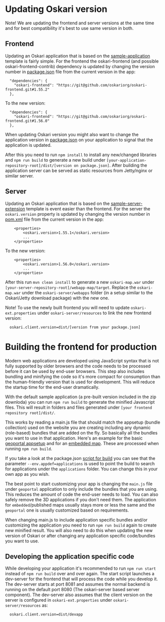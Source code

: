 # Updating Oskari version

Note! We are updating the frontend and server versions at the same time and for best compatibility it's best to use same version in both.

## Frontend

Updating an Oskari application that is based on the [sample-application](https://github.com/oskariorg/sample-application) template is fairly simple. For the frontend the oskari-frontend (and possible oskari-frontend-contrib) dependency is updated by changing the version number in [package.json](https://github.com/oskariorg/sample-application/blob/1.2.1/package.json#L9) file from the current version in the app:
```
  "dependencies": {
    "oskari-frontend": "https://git@github.com/oskariorg/oskari-frontend.git#1.55.2"
  },
```

To the new version:

```
  "dependencies": {
    "oskari-frontend": "https://git@github.com/oskariorg/oskari-frontend.git#1.56.0"
  },

```

When updating Oskari version you might also want to change the application version in [package.json](https://github.com/oskariorg/sample-application/blob/1.2.1/package.json#L3) on your application to signal that the application is updated.

After this you need to run `npm install` to install any new/changed libraries and `npm run build` to generate a new build under `[your-application-repository-root]/dist/[version on package.json]`. After building the application server can be served as static resources from Jetty/nginx or similar server.

## Server

Updating an Oskari application that is based on the [sample-server-extension](https://github.com/oskariorg/sample-server-extension) template is event easier than the frontend. For the server the `oskari.version` property is updated by changing the version number in [pom.xml](https://github.com/oskariorg/sample-server-extension/blob/1.2.1/pom.xml#L13) file from the current version in the app:

```
    <properties>
        <oskari.version>1.55.1</oskari.version>
        ...
    </properties>
```

To the new version:

```
    <properties>
        <oskari.version>1.56.0</oskari.version>
        ...
    </properties>
```
After this run `mvn clean install` to generate a new `oskari-map.war` under `[your-server-repository-root]/webapp-map/target`. Replace the `oskari-map.war` under the `oskari-server/webapps` folder (in a setup similar to the Oskari/Jetty download package) with the new one.

Note! To use the newly built frontend you will need to update `oskari-ext.properties` under `oskari-server/resources` to link the new frontend version:

      oskari.client.version=dist/[version from your package.json]

# Building the frontend for production

Modern web applications are developed using JavaScript syntax that is not fully supported by older browsers and the code needs to be processed before it can be used by end-user browsers. This step also includes bundling and minifying the code so it's more compact for consumption than the human-friendly version that is used for development. This will reduce the startup time for the end-user dramatically.

With the default sample application (a pre-built version included in the zip downloda) you can run `npm run build` to generate the minified Javascript files. This will result in folders and files generated under `[your frontend repository root]/dist/`.

This works by reading a main.js file that should match the appsetup (bundle collection) used on the website you are creating including any dynamic (role-based) bundles that are added on the fly. So basically all the bundles you want to use in that application. Here's an example for the basic [geoportal appsetup](https://github.com/oskariorg/sample-application/blob/1.3.0/applications/geoportal/main.js) and for an [embedded map](https://github.com/oskariorg/sample-application/blob/1.3.0/applications/embedded/main.js). These are processed when running `npm run build`.

 If you take a look at the package.json [script for build](https://github.com/oskariorg/sample-application/blob/1.3.0/package.json#L19) you can see that the parameter `--env.appdef=applications` is used to point the build to search for applications under the `applications` folder. You can change this in your own app as you wish.

The best point to start customizing your app is changing the `main.js` file under `geoportal` application to only include the bundles that you are using. This reduces the amount of code the end-user needs to load. You can also safely remove the 3D applications if you don't need them. The application for `embedded`/published maps usually stays more or less the same and the `geoportal` one is usually customized based on requirements.

When changing main.js to include application specific bundles and/or customizing the application you need to run `npm run build` again to create new minified result. You will also need to do this when updating the new version of Oskari or after changing any application specific code/bundles you want to use.

## Developing the application specific code

 While developing your application it's recommended to run `npm run start` instead of `npm run build` over and over again. The start script launches a dev-server for the frontend that will process the code while you develop it. The dev-server starts at port 8081 and assumes the normal backend is running on the default port 8080 (The oskari-server based server component). The dev-server also assumes that the client version on the server is configured in `oskari-ext.properties` under `oskari-server/resources` as:

      oskari.client.version=dist/devapp

